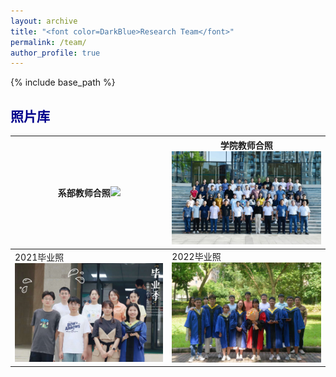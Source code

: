 ```yaml
---
layout: archive
title: "<font color=DarkBlue>Research Team</font>"
permalink: /team/
author_profile: true
---
```


{% include base_path %}

## <font color=DarkBlue>照片库</font>

| 系部教师合照![](https://raw.githubusercontent.com/lixw777/lixw777.github.io/master/images/xibu.jpg) | 学院教师合照![](https://raw.githubusercontent.com/lixw777/lixw777.github.io/master/images/school.jpg) |
| ------------------------------------------------------------ | ------------------------------------------------------------ |
| 2021毕业照![](https://raw.githubusercontent.com/lixw777/lixw777.github.io/master/images/graduate2.jpg) | 2022毕业照![](https://raw.githubusercontent.com/lixw777/lixw777.github.io/master/images/graduate1.jpg) |